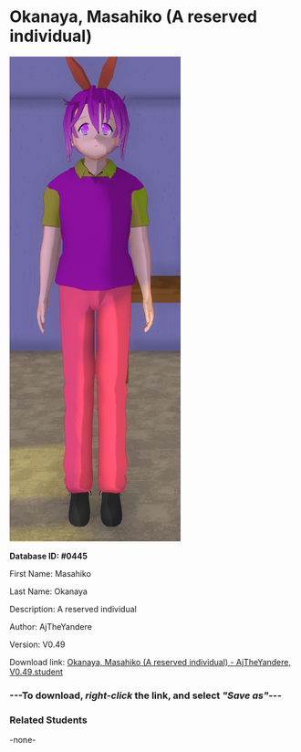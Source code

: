 # Okanaya, Masahiko (A reserved individual)

<img src="../../Files/Images/Okanaya, Masahiko (A reserved individual).png" title="Okanaya, Masahiko (A reserved individual) - AjTheYandere, V0.49">

**Database ID: #0445**

First Name: Masahiko

Last Name: Okanaya

Description: A reserved individual

Author: AjTheYandere

Version: V0.49

Download link: <a href="https://raw.githubusercontent.com/Arbiter1223/Daigaku-Gurashi-Custom-Students/master/Files/Student%20Files/Okanaya%2C%20Masahiko%20(A%20reserved%20individual)%20-%20AjTheYandere%2C%20V0.49.student">Okanaya, Masahiko (A reserved individual) - AjTheYandere, V0.49.student</a>

### ---**To download, _right-click_ the link, and select _"Save as"_**---

### Related Students

-none-

